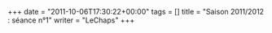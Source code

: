 +++
date = "2011-10-06T17:30:22+00:00"
tags = []
title = "Saison 2011/2012 : séance n°1"
writer = "LeChaps"
+++